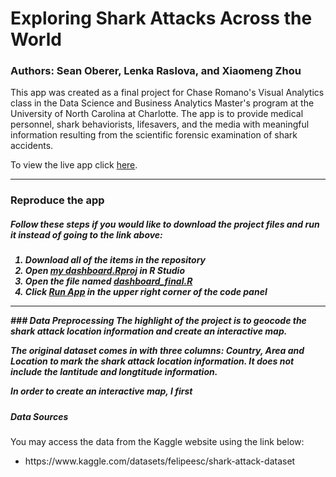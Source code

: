 # Exploring Shark Attacks Across the World

### Authors: Sean Oberer, Lenka Raslova, and Xiaomeng Zhou

This app was created as a final project for Chase Romano's Visual Analytics class in the Data Science and Business Analytics Master's program at the University of North Carolina at Charlotte. The app is to provide medical personnel, shark behaviorists, lifesavers, and the media with meaningful information resulting from the scientific forensic examination of shark accidents.

To view the live app click [here](https://xiaomengdsba.shinyapps.io/Shark_attack_analysis/).

<hr>

### Reproduce the app
<h5> Follow these steps if you would like to download the project files and run it instead of going to the link above: <h5>
<ol>
  <li>Download all of the items in the repository</li>
  <li>Open <ins>my dashboard.Rproj</ins> in R Studio</li>
  <li>Open the file named <ins>dashboard_final.R</ins></li>
  <li>Click <ins>Run App</ins> in the upper right corner of the code panel</li>
</ol>
  
<hr>
### Data Preprocessing
The highlight of the project is to geocode the shark attack location information and
create an interactive map. 

The original dataset comes in with three columns: Country, Area and Location to mark
the shark attack location information. It does not include the lantitude and longtitude information.

In order to create an interactive map, I first 


<h5>Data Sources</h5>

You may access the data from the Kaggle website using the link below:
<ul>
  <li>https://www.kaggle.com/datasets/felipeesc/shark-attack-dataset</li>
 </ul>
 